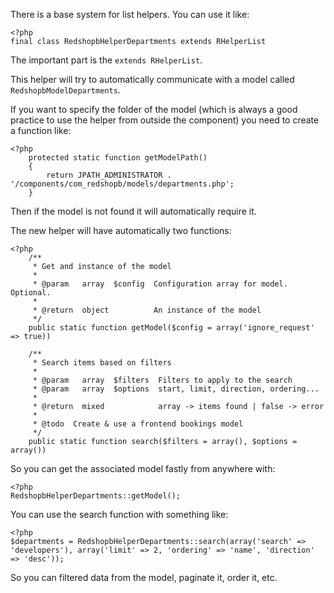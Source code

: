 There is a base system for list helpers. You can use it like:

```
<?php
final class RedshopbHelperDepartments extends RHelperList
```

The important part is the `extends RHelperList`. 

This helper will try to automatically communicate with a model called `RedshopbModelDepartments`.

If you want to specify the folder of the model (which is always a good practice to use the helper from outside the component) you need to create a function like:

```
<?php
	protected static function getModelPath()
	{
		return JPATH_ADMINISTRATOR . '/components/com_redshopb/models/departments.php';
	}
```
Then if the model is not found it will automatically require it. 

The new helper will have automatically two functions:

```
<?php
	/**
	 * Get and instance of the model
	 *
	 * @param   array  $config  Configuration array for model. Optional.
	 *
	 * @return  object          An instance of the model
	 */
	public static function getModel($config = array('ignore_request' => true))

	/**
	 * Search items based on filters
	 *
	 * @param   array  $filters  Filters to apply to the search
	 * @param   array  $options  start, limit, direction, ordering...
	 *
	 * @return  mixed            array -> items found | false -> error
	 *
	 * @todo  Create & use a frontend bookings model
	 */
	public static function search($filters = array(), $options = array())

```
So you can get the associated model fastly from anywhere with: 
```
<?php
RedshopbHelperDepartments::getModel();
```
You can use the search function with something like:

```
<?php
$departments = RedshopbHelperDepartments::search(array('search' => 'developers'), array('limit' => 2, 'ordering' => 'name', 'direction' => 'desc'));
```
So you can filtered data from the model, paginate it, order it, etc.